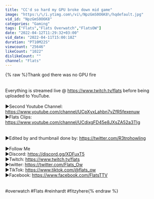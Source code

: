 ```yaml
---
title: "CC'd so hard my GPU broke down mid game"
image: "https:\/\/i.ytimg.com\/vi\/NpzGmS0O6K8\/hqdefault.jpg"
vid_id: "NpzGmS0O6K8"
categories: "Gaming"
tags: ["Flats","Flats Overwatch","FlatsOW"]
date: "2022-04-12T11:29:32+03:00"
vid_date: "2022-04-11T15:00:18Z"
duration: "PT10M22S"
viewcount: "25646"
likeCount: "1022"
dislikeCount: ""
channel: "Flats"
---
```

{% raw %}Thank god there was no GPU fire<br /><br /><br />Everything is streamed live @ <a rel="nofollow" target="blank" href="https://www.twitch.tv/flats">https://www.twitch.tv/flats</a> before being uploaded to YouTube. <br /><br />►Second Youtube Channel:<br /><a rel="nofollow" target="blank" href="https://www.youtube.com/channel/UCpXyxLahbn7vZfR5fexenuw">https://www.youtube.com/channel/UCpXyxLahbn7vZfR5fexenuw</a><br />►Flats Clips: <a rel="nofollow" target="blank" href="https://www.youtube.com/channel/UCdixgFD45e8JXsZA52a3TIg">https://www.youtube.com/channel/UCdixgFD45e8JXsZA52a3TIg</a><br /><br /><br />►Edited by and thumbnail done by: <a rel="nofollow" target="blank" href="https://twitter.com/R3trohowling">https://twitter.com/R3trohowling</a><br /><br />►Follow Me<br />►Discord: <a rel="nofollow" target="blank" href="https://discord.gg/XDFuxT5">https://discord.gg/XDFuxT5</a><br />►Twitch: <a rel="nofollow" target="blank" href="https://www.twitch.tv/flats">https://www.twitch.tv/flats</a><br />►twitter: <a rel="nofollow" target="blank" href="https://twitter.com/Flats_Ow">https://twitter.com/Flats_Ow</a><br />►TikTok: <a rel="nofollow" target="blank" href="https://www.tiktok.com/@flats_ow">https://www.tiktok.com/@flats_ow</a><br />►Facebook: <a rel="nofollow" target="blank" href="https://www.facebook.com/FlatsTTV">https://www.facebook.com/FlatsTTV</a><br /><br /><br />#overwatch #Flats #reinhardt #fitzyhere{% endraw %}
